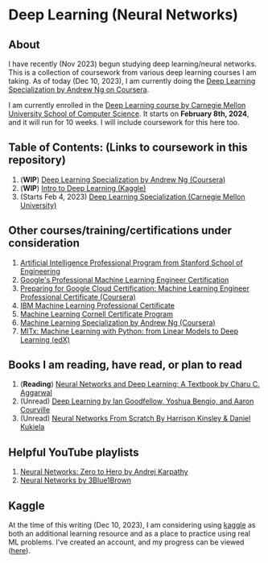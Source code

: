# Deep Learning (Neural Networks)

## About
I have recently (Nov 2023) begun studying deep learning/neural networks. This is a collection of coursework from various deep learning courses I am taking. As of today (Dec 10, 2023), I am currently doing the [Deep Learning Specialization by Andrew Ng on Coursera](https://www.coursera.org/specializations/deep-learning?).

I am currently enrolled in the [Deep Learning course by Carnegie Mellon University School of Computer Science](https://execonline.cs.cmu.edu/deep-learning?utm_source=Google&utm_network=g&utm_medium=c&utm_term=cmu%20deep%20learning&utm_location=9000100&utm_campaign=B-365D_WW_GG_SE_CDL_Brand&utm_content=Deep_Learning&gad_source=1&gclid=CjwKCAiAmsurBhBvEiwA6e-WPNZrFFn0mXa4NsyS7ZZXrDnWpR2fWPxhgCzrMgWorJ7pAHzRwSd9MRoCMy0QAvD_BwE). It starts on **February 8th, 2024**, and it will run for 10 weeks. I will include coursework for this here too.

## Table of Contents: (Links to coursework in this repository)
1. (**WIP**) [Deep Learning Specialization by Andrew Ng (Coursera)](https://github.com/markCwatson/deep_learning/tree/main/coursera/deep_learning_specialization/)
2. (**WIP**) [Intro to Deep Learning (Kaggle)](https://github.com/markCwatson/deep_learning/tree/main/kaggle/learn/intro_to_deep_learning/)
3. (Starts Feb 4, 2023) [Deep Learning Specialization (Carnegie Mellon University)](https://github.com/markCwatson/deep_learning/tree/main/carnegie_mellon_university/deep_learning/)

## Other courses/training/certifications under consideration
1. [Artificial Intelligence Professional Program from Stanford School of Engineering](https://online.stanford.edu/programs/artificial-intelligence-professional-program)
2. [Google's Professional Machine Learning Engineer Certification](https://cloud.google.com/learn/certification/machine-learning-engineer)
3. [Preparing for Google Cloud Certification: Machine Learning Engineer Professional Certificate (Coursera)](https://www.coursera.org/professional-certificates/preparing-for-google-cloud-machine-learning-engineer-professional-certificate#courses)
4. [IBM Machine Learning Professional Certificate](https://www.coursera.org/professional-certificates/ibm-machine-learning#courses)
5. [Machine Learning Cornell Certificate Program](https://ecornell.cornell.edu/certificates/technology/machine-learning/)
6. [Machine Learning Specialization by Andrew Ng (Coursera)](https://www.coursera.org/specializations/machine-learning-introduction)
7. [MITx: Machine Learning with Python: from Linear Models to Deep Learning (edX)](https://www.edx.org/learn/machine-learning/massachusetts-institute-of-technology-machine-learning-with-python-from-linear-models-to-deep-learning?index=product&queryID=ba7a36bf8d6cb28a6767149643e222a7&position=1&results_level=first-level-results&term=Machine+Learning+with+Python%3A+from+Linear+Models+to+Deep+Learning&objectID=course-4c70ad9b-9602-49af-bf00-83fa4bf47708&campaign=Machine+Learning+with+Python%3A+from+Linear+Models+to+Deep+Learning&source=edX&product_category=course&placement_url=https%3A%2F%2Fwww.edx.org%2Fsearch)

## Books I am reading, have read, or plan to read
1. (**Reading**) [Neural Networks and Deep Learning: A Textbook by Charu C. Aggarwal](https://www.amazon.ca/dp/3031296419?psc=1&ref=ppx_yo2ov_dt_b_product_details)
2. (Unread) [Deep Learning by Ian Goodfellow, Yoshua Bengio, and Aaron Courville ](https://www.amazon.ca/dp/0262035618?psc=1&ref=ppx_yo2ov_dt_b_product_details)
3. (Unread) [Neural Networks From Scratch By Harrison Kinsley & Daniel Kukiela](https://nnfs.io/)

## Helpful YouTube playlists
1. [Neural Networks: Zero to Hero by Andrej Karpathy](https://youtube.com/playlist?list=PLAqhIrjkxbuWI23v9cThsA9GvCAUhRvKZ&si=JERfwNOSbS1v1FiE)
2. [Neural Networks by 3Blue1Brown](https://youtube.com/playlist?list=PLZHQObOWTQDNU6R1_67000Dx_ZCJB-3pi&si=ymLyI-663BybkXoO)

## Kaggle
At the time of this writing (Dec 10, 2023), I am considering using [kaggle](https://www.kaggle.com/) as both an additional learning resource and as a place to practice using real ML problems. I've created an account, and my progress can be viewed ([here](https://www.kaggle.com/markcwatson)).
